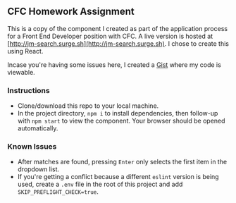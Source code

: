 ## CFC Homework Assignment
This is a copy of the component I created as part of the application process for a Front End Developer position with CFC. A live version is hosted at [http://jm-search.surge.sh](http://jm-search.surge.sh). I chose to create this using React.

Incase you're having some issues here, I created a [Gist](https://gist.github.com/sendjmoon/758d1798c3828390c1752257d92ea85b) where my code is viewable.

### Instructions
- Clone/download this repo to your local machine.
- In the project directory, `npm i` to install dependencies, then follow-up with `npm start` to view the component. Your browser should be opened automatically.

### Known Issues
- After matches are found, pressing `Enter` only selects the first item in the dropdown list.
- If you're getting a conflict because a different `eslint` version is being used, create a `.env` file in the root of this project and add `SKIP_PREFLIGHT_CHECK=true`.
